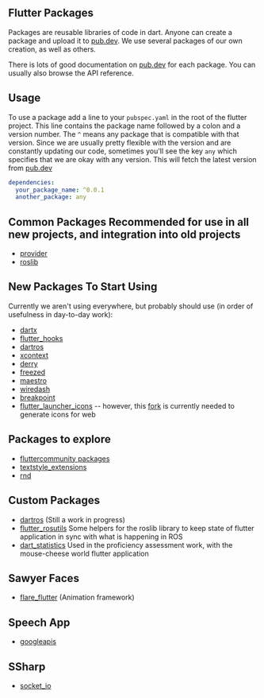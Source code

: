 ## Flutter Packages

Packages are reusable libraries of code in dart.
Anyone can create a package and upload it to [pub.dev](pub.dev).
We use several packages of our own creation, as well as others.

There is lots of good documentation on [pub.dev](pub.dev) for each package.
You can usually also browse the API reference.

## Usage

To use a package add a line to your `pubspec.yaml` in the root of the flutter project.
This line contains the package name followed by a colon and a version number.
The `^` means any package that is compatible with that version.
Since we are usually pretty flexible with the version and are constantly updating our code,
sometimes you'll see the key `any` which specifies that we are okay with any version. 
This will fetch the latest version from [pub.dev](pub.dev)

```yaml
dependencies:
  your_package_name: ^0.0.1
  another_package: any
```

## Common Packages Recommended for use in all new projects, and integration into old projects

* [provider](pub.dev/packages/provider)
* [roslib](pub.dev/packages/roslib)

## New Packages To Start Using
Currently we aren't using everywhere, but probably should use (in order of usefulness in day-to-day work):
* [dartx](pub.dev/packages/dartx)
* [flutter_hooks](pub.dev/packages/flutter_hooks)
* [dartros](pub.dev/packages/dartros)
* [xcontext](pub.dev/packages/xcontext)
* [derry](pub.dev/packages/derry)
* [freezed](pub.dev/packages/freezed)
* [maestro](pub.dev/packages/maestro)
* [wiredash](pub.dev/packages/wiredash)
* [breakpoint](pub.dev/packages/breakpoint)
* [flutter_launcher_icons](pub.dev/packages/flutter_launcher_icons) -- however, this [fork](https://github.com/personalizedrefrigerator/flutter_launcher_icons) is currently needed to generate icons for web
  
## Packages to explore
* [fluttercommunity packages](https://pub.dev/publishers/fluttercommunity.dev/packages) 
* [textstyle_extensions](https://pub.dev/packages/textstyle_extensions)
* [rnd](pub.dev/packages/rnd)


## Custom Packages
* [dartros](pub.dev/packages/dartros) (Still a work in progress)
* [flutter_rosutils](pub.dev/packages/flutter_rosutils) Some helpers for the roslib library to keep state of flutter application in sync with what is happening in ROS
* [dart_statistics](pub.dev/packages/dart_statistics) Used in the proficiency assessment work, with the mouse-cheese world flutter application

## Sawyer Faces
* [flare_flutter](pub.dev/packages/flare_flutter) (Animation framework)

## Speech App
* [googleapis](pub.dev/packages/googleapis)

## SSharp
* [socket_io](pub.dev/packages/socket_io)